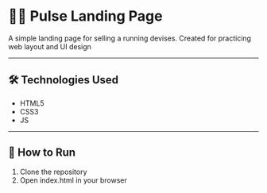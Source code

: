 # **🏃‍♂️ Pulse Landing Page**

A simple landing page for selling a running devises. Created for practicing web layout and UI design

---

## **🛠 Technologies Used**

- HTML5  
- CSS3
- JS

---

## **🚀 How to Run**
1. Clone the repository
2. Open index.html in your browser

